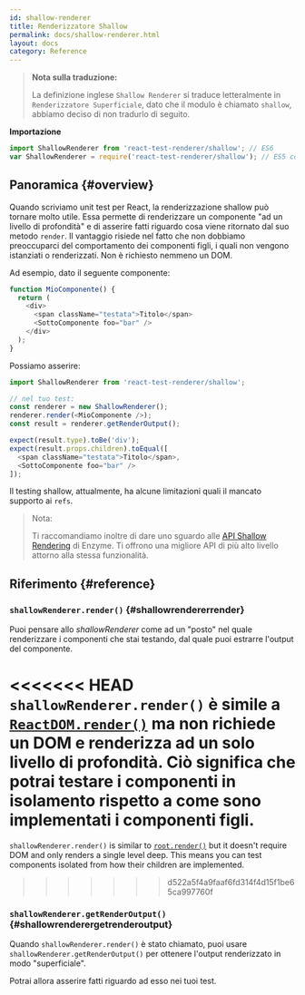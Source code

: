 ```yaml
---
id: shallow-renderer
title: Renderizzatore Shallow
permalink: docs/shallow-renderer.html
layout: docs
category: Reference
---
```


> **Nota sulla traduzione:**
>
> La definizione inglese `Shallow Renderer` si traduce letteralmente in `Renderizzatore Superficiale`, dato che il modulo è chiamato `shallow`, abbiamo deciso di non tradurlo di seguito.

**Importazione**

```javascript
import ShallowRenderer from 'react-test-renderer/shallow'; // ES6
var ShallowRenderer = require('react-test-renderer/shallow'); // ES5 con npm
```

## Panoramica {#overview}

Quando scriviamo unit test per React, la renderizzazione shallow può tornare molto utile. Essa permette di renderizzare un componente "ad un livello di profondità" e di asserire fatti riguardo cosa viene ritornato dal suo metodo `render`. Il vantaggio risiede nel fatto che non dobbiamo preoccuparci del comportamento dei componenti figli, i quali non vengono istanziati o renderizzati. Non è richiesto nemmeno un DOM.

Ad esempio, dato il seguente componente:

```javascript
function MioComponente() {
  return (
    <div>
      <span className="testata">Titolo</span>
      <SottoComponente foo="bar" />
    </div>
  );
}
```

Possiamo asserire:

```javascript
import ShallowRenderer from 'react-test-renderer/shallow';

// nel tuo test:
const renderer = new ShallowRenderer();
renderer.render(<MioComponente />);
const result = renderer.getRenderOutput();

expect(result.type).toBe('div');
expect(result.props.children).toEqual([
  <span className="testata">Titolo</span>,
  <SottoComponente foo="bar" />
]);
```

Il testing shallow, attualmente, ha alcune limitazioni quali il mancato supporto ai `refs`.

> Nota:
>
> Ti raccomandiamo inoltre di dare uno sguardo alle [API Shallow Rendering](https://airbnb.io/enzyme/docs/api/shallow.html) di Enzyme. Ti offrono una migliore API di più alto livello attorno alla stessa funzionalità.

## Riferimento {#reference}

### `shallowRenderer.render()` {#shallowrendererrender}

Puoi pensare allo _shallowRenderer_ come ad un "posto" nel quale renderizzare i componenti che stai testando, dal quale puoi estrarre l'output del componente.

<<<<<<< HEAD
`shallowRenderer.render()` è simile a [`ReactDOM.render()`](/docs/react-dom.html#render) ma non richiede un DOM e renderizza ad un solo livello di profondità. Ciò significa che potrai testare i componenti in isolamento rispetto a come sono implementati i componenti figli.
=======
`shallowRenderer.render()` is similar to [`root.render()`](/docs/react-dom-client.html#createroot) but it doesn't require DOM and only renders a single level deep. This means you can test components isolated from how their children are implemented.
>>>>>>> d522a5f4a9faaf6fd314f4d15f1be65ca997760f

### `shallowRenderer.getRenderOutput()` {#shallowrenderergetrenderoutput}

Quando `shallowRenderer.render()` è stato chiamato, puoi usare `shallowRenderer.getRenderOutput()` per ottenere l'output renderizzato in modo "superficiale".

Potrai allora asserire fatti riguardo ad esso nei tuoi test.
